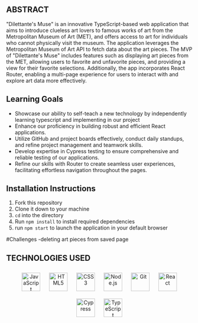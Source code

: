 ## ABSTRACT
"Dilettante's Muse" is an innovative TypeScript-based web application that aims to introduce clueless art lovers to famous works of art from the Metropolitan Museum of Art (MET), and offers access to art for individuals who cannot physically visit the museum. The application leverages the Metropolitan Museum of Art API to fetch data about the art pieces. The MVP of "Dilettante's Muse" includes features such as displaying art pieces from the MET, allowing users to favorite and unfavorite pieces, and providing a view for their favorite selections. Additionally, the app incorporates React Router, enabling a multi-page experience for users to interact with and explore art data more effectively.

## Learning Goals
- Showcase our ability to self-teach a new technology by independently learning typescript and implementing in our project
- Enhance our proficiency in building robust and efficient React applications.
- Utilize GitHub and project boards effectively, conduct daily standups, and refine project management and teamwork skills.
- Develop expertise in Cypress testing to ensure comprehensive and reliable testing of our applications.
- Refine our skills with Router to create seamless user experiences, facilitating effortless navigation throughout the pages.

## Installation Instructions 
1. Fork this repository
2. Clone it down to your machine
3. `cd` into the directory
4. Run `npm install` to install required dependencies
5. run `npm start` to launch the application in your default browser


#Challenges
-deleting art pieces from saved page

## TECHNOLOGIES USED 
<div align="center">  
    <a href="https://www.javascript.com/" target="_blank"><img style="margin: 10px" src="https://profilinator.rishav.dev/skills-assets/javascript-original.svg" alt="JavaScript" height="50" /></a>  
    <a href="https://en.wikipedia.org/wiki/HTML5" target="_blank"><img style="margin: 10px" src="https://profilinator.rishav.dev/skills-assets/html5-original-wordmark.svg" alt="HTML5" height="50" /></a>  
    <a href="https://www.w3schools.com/css/" target="_blank"><img style="margin: 10px" src="https://profilinator.rishav.dev/skills-assets/css3-original-wordmark.svg" alt="CSS3" height="50" /></a>   
    <a href="https://nodejs.org/" target="_blank"><img style="margin: 10px" src="https://profilinator.rishav.dev/skills-assets/nodejs-original-wordmark.svg" alt="Node.js" height="50" /></a>  
    <a href="https://github.com/" target="_blank"><img style="margin: 10px" src="https://profilinator.rishav.dev/skills-assets/git-scm-icon.svg" alt="Git" height="50" /></a>  
    <a href="https://react.dev/" target="_blank"><img style="margin: 10px" src="https://profilinator.rishav.dev/skills-assets/react-original-wordmark.svg" alt="React" height="50" /></a>  
    <a href="https://docs.cypress.io/guides/overview/why-cypress" target="_blank"><img style="margin: 10px" src="https://encrypted-tbn0.gstatic.com/images?q=tbn:ANd9GcQoXfntUBC8eXPGA7V8dQp74I5Xofeze3tnRua5hKQkd0ofyH0cy5mJm3_Y-zPhHO2ty9k&usqp=CAU" alt="Cypress" height="50" /></a>  
    <a href="https://www.typescriptlang.org/" target="_blank"><img style="margin: 10px" src="https://profilinator.rishav.dev/skills-assets/typescript-original.svg" alt="TypeScript" height="50" /></a>  
</div>

